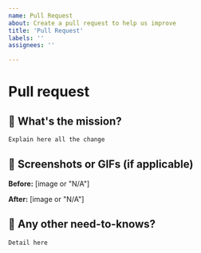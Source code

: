 ```yaml
---
name: Pull Request
about: Create a pull request to help us improve
title: 'Pull Request'
labels: ''
assignees: ''

---
```


# Pull request
## 🎯 What's the mission?

```txt
Explain here all the change
```

## 📸 Screenshots or GIFs (if applicable)
**Before:**
[image or "N/A"]

**After:**
[image or "N/A"]

## 🤫 Any other need-to-knows?
```txt
Detail here
```